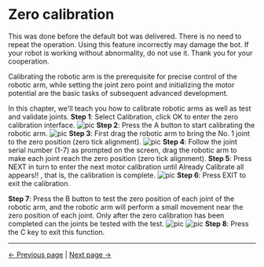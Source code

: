 # Zero calibration

This was done before the default bot was delivered. There is no need to repeat the operation. Using this feature incorrectly may damage the bot. If your robot is working without abnormality, do not use it. Thank you for your cooperation.

Calibrating the robotic arm is the prerequisite for precise control of the robotic arm, while setting the joint zero point and initializing the motor potential are the basic tasks of subsequent advanced development.

In this chapter, we'll teach you how to calibrate robotic arms as well as test and validate joints.
**Step 1**: Select Calibration, click OK to enter the zero calibration interface.
![pic](../../../resources/4-FunctionsAndApplications/5-BasicFunctions/5.1-SystemInstructionsForUse/resources/main.jpg)
**Step 2**: Press the A button to start calibrating the robotic arm.
![pic](../../../resources/4-FunctionsAndApplications/5-BasicFunctions/5.1-SystemInstructionsForUse/resources/calibrate.jpg)
**Step 3**: First drag the robotic arm to bring the No. 1 joint to the zero position (zero tick alignment).
![pic](../../../resources/4-FunctionsAndApplications/5-BasicFunctions/5.1-SystemInstructionsForUse/resources/calibrate1.jpg)
**Step 4**: Follow the joint serial number (1-7) as prompted on the screen, drag the robotic arm to make each joint reach the zero position (zero tick alignment).
**Step 5**: Press NEXT in turn to enter the next motor calibration until Already Calibrate all appears!! , that is, the calibration is complete.
![pic](../../../resources/4-FunctionsAndApplications/5-BasicFunctions/5.1-SystemInstructionsForUse/resources/calibrateover.jpg)
**Step 6**: Press EXIT to exit the calibration.

**Step 7**: Press the B button to test the zero position of each joint of the robotic arm, and the robotic arm will perform a small movement near the zero position of each joint. Only after the zero calibration has been completed can the joints be tested with the test.
![pic](../../../resources/4-FunctionsAndApplications/5-BasicFunctions/5.1-SystemInstructionsForUse/resources/calibrate.jpg)
![pic](../../../resources/4-FunctionsAndApplications/5-BasicFunctions/5.1-SystemInstructionsForUse/resources/test.jpg)
**Step 8**: Press the C key to exit this function.

---

[← Previous page](./5.1.2-maincontrol.md) | [Next page →](./5.1.4-transponder.md)